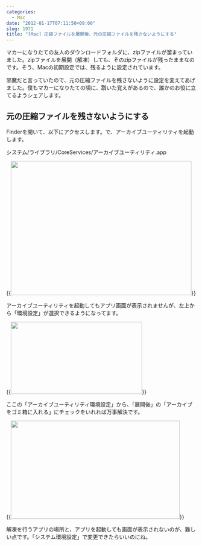 ```yaml
---
categories:
  - Mac
date: "2012-01-17T07:11:50+09:00"
slug: 1971
title: "[Mac] 圧縮ファイルを展開後、元の圧縮ファイルを残さないようにする"
---
```


マカーになりたての友人のダウンロードフォルダに、zipファイルが溜まっていました。zipファイルを展開（解凍）しても、そのzipファイルが残ったままなのです。そう、Macの初期設定では、残るように設定されています。

邪魔だと言っていたので、元の圧縮ファイルを残さないように設定を変えてあげました。僕もマカーになりたての頃に、躓いた覚えがあるので、誰かのお役に立てるようシェアします。

## 元の圧縮ファイルを残さないようにする

Finderを開いて、以下にアクセスします。で、アーカイブユーティリティを起動します。

システム/ライブラリ/CoreServices/アーカイブユーティリティ.app

{{<img alt="" src="/images/2012/01/1971_1.png" width="479" height="355">}}

アーカイブユーティリティを起動してもアプリ画面が表示されませんが、左上から「環境設定」が選択できるようになってます。

{{<img alt="" src="/images/2012/01/1971_2.png" width="348" height="191">}}

ここの「アーカイブユーティリティ環境設定」から、「展開後」の「アーカイブをゴミ箱に入れる」にチェックをいれれば万事解決です。

{{<img alt="" src="/images/2012/01/1971_3.png" width="448" height="260">}}

解凍を行うアプリの場所と、アプリを起動しても画面が表示されないのが、難しい点です。「システム環境設定」で変更できたらいいのにね。
